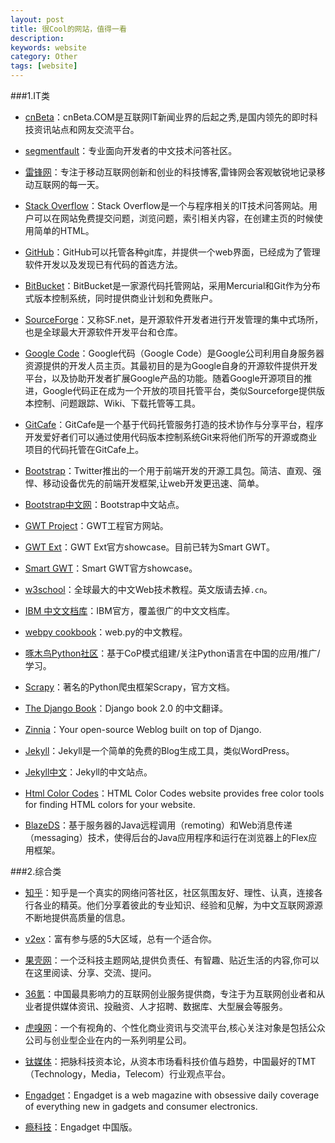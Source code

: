 ```yaml
---
layout: post
title: 很Cool的网站，值得一看
description: 
keywords: website
category: Other
tags: [website]
---
```


###1.IT类

* [cnBeta](www.cnbeta.com)：cnBeta.COM是互联网IT新闻业界的后起之秀,是国内领先的即时科技资讯站点和网友交流平台。

* [segmentfault](http://segmentfault.com/)：专业面向开发者的中文技术问答社区。

* [雷锋网](http://www.leiphone.com/)：专注于移动互联网创新和创业的科技博客,雷锋网会客观敏锐地记录移动互联网的每一天。

* [Stack Overflow](www.stackoverflow.com)：Stack Overflow是一个与程序相关的IT技术问答网站。用户可以在网站免费提交问题，浏览问题，索引相关内容，在创建主页的时候使用简单的HTML。

* [GitHub](www.github.com)：GitHub可以托管各种git库，并提供一个web界面，已经成为了管理软件开发以及发现已有代码的首选方法。

* [BitBucket](https://bitbucket.org/)：BitBucket是一家源代码托管网站，采用Mercurial和Git作为分布式版本控制系统，同时提供商业计划和免费账户。

* [SourceForge](http://sourceforge.net/)：又称SF.net，是开源软件开发者进行开发管理的集中式场所，也是全球最大开源软件开发平台和仓库。

* [Google Code](http://code.google.com/)：Google代码（Google Code）是Google公司利用自身服务器资源提供的开发人员主页。其最初目的是为Google自身的开源软件提供开发平台，以及协助开发者扩展Google产品的功能。随着Google开源项目的推进，Google代码正在成为一个开放的项目托管平台，类似Sourceforge提供版本控制、问题跟踪、Wiki、下载托管等工具。

<!-- more -->

* [GitCafe](https://gitcafe.com/)：GitCafe是一个基于代码托管服务打造的技术协作与分享平台，程序开发爱好者们可以通过使用代码版本控制系统Git来将他们所写的开源或商业项目的代码托管在GitCafe上。

* [Bootstrap](http://getbootstrap.com/)：Twitter推出的一个用于前端开发的开源工具包。简洁、直观、强悍、移动设备优先的前端开发框架,让web开发更迅速、简单。

* [Bootstrap中文网](http://www.bootcss.com/)：Bootstrap中文站点。

* [GWT Project](http://www.gwtproject.org/)：GWT工程官方网站。

* [GWT Ext](http://www.gwt-ext.com/demo/)：GWT Ext官方showcase。目前已转为Smart GWT。

* [Smart GWT](http://www.smartclient.com/smartgwt/showcase/)：Smart GWT官方showcase。

* [w3school](http://www.w3school.com.cn/)：全球最大的中文Web技术教程。英文版请去掉`.cn`。

* [IBM 中文文档库](https://www.ibm.com/developerworks/cn/views/global/libraryview.jsp)：IBM官方，覆盖很广的中文文档库。

* [webpy cookbook](http://webpy.org/cookbook/index.zh-cn)：web.py的中文教程。

* [啄木鸟Python社区](wiki.woodpecker.org.cn/moin/)：基于CoP模式组建/关注Python语言在中国的应用/推广/学习。

* [Scrapy](http://doc.scrapy.org/en/master/)：著名的Python爬虫框架Scrapy，官方文档。

* [The Django Book](http://djangobook.py3k.cn/2.0/)：Django book 2.0 的中文翻译。 

* [Zinnia](http://django-blog-zinnia.com/)：Your open-source Weblog built on top of Django.

* [Jekyll](http://jekyllrb.com/)：Jekyll是一个简单的免费的Blog生成工具，类似WordPress。

* [Jekyll中文](http://jekyllcn.com/)：Jekyll的中文站点。

* [Html Color Codes](http://html-color-codes.info/)：HTML Color Codes website provides free color tools for finding HTML colors for your website. 

* [BlazeDS](http://livedocs.adobe.com/blazeds/1/blazeds_devguide/)：基于服务器的Java远程调用（remoting）和Web消息传递（messaging）技术，使得后台的Java应用程序和运行在浏览器上的Flex应用框架。



###2.综合类

* [知乎](www.zhihu.com)：知乎是一个真实的网络问答社区，社区氛围友好、理性、认真，连接各行各业的精英。他们分享着彼此的专业知识、经验和见解，为中文互联网源源不断地提供高质量的信息。

* [v2ex](http://v2ex.com/)：富有参与感的5大区域，总有一个适合你。

* [果壳网](www.guokr.com)：一个泛科技主题网站,提供负责任、有智趣、贴近生活的内容,你可以在这里阅读、分享、交流、提问。

* [36氪](www.36kr.com)：中国最具影响力的互联网创业服务提供商，专注于为互联网创业者和从业者提供媒体资讯、投融资、人才招聘、数据库、大型展会等服务。

* [虎嗅网](www.huxiu.com)：一个有视角的、个性化商业资讯与交流平台,核心关注对象是包括公众公司与创业型企业在内的一系列明星公司。

* [钛媒体](www.tmtpost.com)：把脉科技资本论，从资本市场看科技价值与趋势，中国最好的TMT（Technology，Media，Telecom）行业观点平台。

* [Engadget](http://www.engadget.com/)：Engadget is a web magazine with obsessive daily coverage of everything new in gadgets and consumer electronics.

* [瘾科技](cn.engadget.com)：Engadget 中国版。

